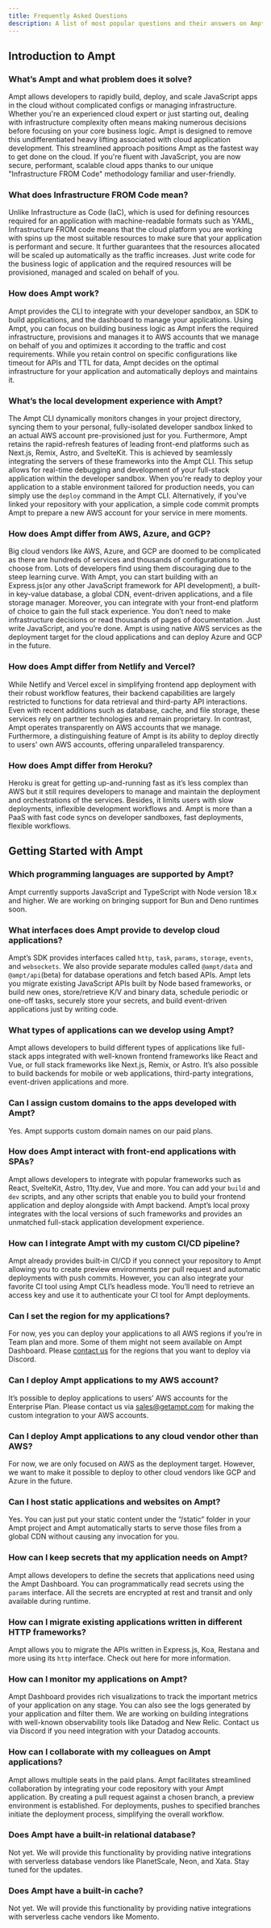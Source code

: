 ```yaml
---
title: Frequently Asked Questions
description: A list of most popular questions and their answers on Ampt. 
---
```


## Introduction to Ampt

### What’s Ampt and what problem does it solve?
Ampt allows developers to rapidly build, deploy, and scale JavaScript apps in the cloud without complicated configs or managing infrastructure. Whether you're an experienced cloud expert or just starting out, dealing with infrastructure complexity often means making numerous decisions before focusing on your core business logic. Ampt is designed to remove this undifferentiated heavy lifting associated with cloud application development. This streamlined approach positions Ampt as the fastest way to get done on the cloud. If you're fluent with JavaScript, you are now secure, performant, scalable cloud apps thanks to our unique "Infrastructure FROM Code" methodology familiar and user-friendly.

### What does Infrastructure FROM Code mean?
Unlike Infrastructure as Code (IaC), which is used for defining resources required for an application with machine-readable formats such as YAML, Infrastructure FROM code means that the cloud platform you are working with spins up the most suitable resources to make sure that your application is performant and secure. It further guarantees that the resources allocated will be scaled up automatically as the traffic increases. Just write code for the business logic of application and the required resources will be provisioned, managed and scaled on behalf of you.

### How does Ampt work?
Ampt provides the CLI to integrate with your developer sandbox, an SDK to build applications, and the dashboard to manage your applications. Using Ampt, you can focus on building business logic as Ampt infers the required infrastructure, provisions and manages it to AWS accounts that we manage on behalf of you and optimizes it according to the traffic and cost requirements. While you retain control on specific configurations like timeout for APIs and TTL for data, Ampt decides on the optimal infrastructure for your application and automatically deploys and maintains it.

### What’s the local development experience with Ampt?
The Ampt CLI dynamically monitors changes in your project directory, syncing them to your personal, fully-isolated developer sandbox linked to an actual AWS account pre-provisioned just for you. Furthermore, Ampt retains the rapid-refresh features of leading front-end platforms such as Next.js, Remix, Astro, and SvelteKit. This is achieved by seamlessly integrating the servers of these frameworks into the Ampt CLI. This setup allows for real-time debugging and development of your full-stack application within the developer sandbox. When you're ready to deploy your application to a stable environment tailored for production needs, you can simply use the `deploy` command in the Ampt CLI. Alternatively, if you've linked your repository with your application, a simple code commit prompts Ampt to prepare a new AWS account for your service in mere moments.

### How does Ampt differ from AWS, Azure, and GCP?
Big cloud vendors like AWS, Azure, and GCP are doomed to be complicated as there are hundreds of services and thousands of configurations to choose from. Lots of developers find using them discouraging due to the steep learning curve. With Ampt, you can start building with an Express.js(or any other JavaScript framework for API development), a built-in key-value database, a global CDN, event-driven applications, and a file storage manager. Moreover, you can integrate with your front-end platform of choice to gain the full stack experience. You don’t need to make infrastructure decisions or read thousands of pages of documentation. Just write JavaScript, and you’re done. Ampt is using native AWS services as the deployment target for the cloud applications and can deploy Azure and GCP in the future.

### How does Ampt differ from Netlify and Vercel?
While Netlify and Vercel excel in simplifying frontend app deployment with their robust workflow features, their backend capabilities are largely restricted to functions for data retrieval and third-party API interactions. Even with recent additions such as database, cache, and file storage, these services rely on partner technologies and remain proprietary. In contrast, Ampt operates transparently on AWS accounts that we manage. Furthermore, a distinguishing feature of Ampt is its ability to deploy directly to users' own AWS accounts, offering unparalleled transparency.

### How does Ampt differ from Heroku?
Heroku is great for getting up-and-running fast as it’s less complex than AWS but it still requires developers to manage and maintain the deployment and orchestrations of the services. Besides, it limits users with slow deployments, inflexible development workflows and. Ampt is more than a PaaS with fast code syncs on developer sandboxes, fast deployments, flexible workflows.

## Getting Started with Ampt

### Which programming languages are supported by Ampt?
Ampt currently supports JavaScript and TypeScript with Node version 18.x and higher. We are working on bringing support for Bun and Deno runtimes soon. 

### What interfaces does Ampt provide to develop cloud applications?
Ampt’s SDK provides interfaces called `http`, `task`, `params`, `storage`, `events`, and `websockets`. We also provide separate modules called `@ampt/data` and `@ampt/api`(beta) for database operations and fetch based APIs. Ampt lets you migrate existing JavaScript APIs built by Node based frameworks, or build new ones, store/retrieve K/V and binary data, schedule periodic or one-off tasks, securely store your secrets, and build event-driven applications just by writing code.

### What types of applications can we develop using Ampt?
Ampt allows developers to build different types of applications like full-stack apps integrated with well-known frontend frameworks like React and Vue, or full stack frameworks like Next.js, Remix, or Astro. It’s also possible to build backends for mobile or web applications, third-party integrations, event-driven applications and more.

### Can I assign custom domains to the apps developed with Ampt?
Yes. Ampt supports custom domain names on our paid plans.

### How does Ampt interact with front-end applications with SPAs?
Ampt allows developers to integrate with popular frameworks such as React, SvelteKit, Astro, 11ty.dev, Vue and more. You can add your `build` and `dev` scripts, and any other scripts that enable you to build your frontend application and deploy alongside with Ampt backend. Ampt’s local proxy integrates with the local versions of such frameworks and provides an unmatched full-stack application development experience. 

### How can I integrate Ampt with my custom CI/CD pipeline?
Ampt already provides built-in CI/CD if you connect your repository to Ampt allowing you to create preview environments per pull request and automatic deployments with push commits. However, you can also integrate your favorite CI tool using Ampt CLI’s headless mode. You’ll need to retrieve an access key and use it to authenticate your CI tool for Ampt deployments.

### Can I set the region for my applications?
For now, yes you can deploy your applications to all AWS regions if you’re in Team plan and more. Some of them might not seem available on Ampt Dashboard. Please [contact us](mailto:sales@getampt.com) for the regions that you want to deploy via Discord.

### Can I deploy Ampt applications to my AWS account?
It’s possible to deploy applications to users’ AWS accounts for the Enterprise Plan. Please contact us via sales@getampt.com for making the custom integration to your AWS accounts. 

### Can I deploy Ampt applications to any cloud vendor other than AWS? 
For now, we are only focused on AWS as the deployment target. However, we want to make it possible to deploy to other cloud vendors like GCP and Azure in the future.

### Can I host static applications and websites on Ampt?
Yes. You can just put your static content under the “/static” folder in your Ampt project and Ampt automatically starts to serve those files from a global CDN without causing any invocation for you.

### How can I keep secrets that my application needs on Ampt?
Ampt allows developers to define the secrets that applications need using the Ampt Dashboard. You can programmatically read secrets using the `params` interface. All the secrets are encrypted at rest and transit and only available during runtime.

### How can I migrate existing applications written in different HTTP frameworks?
Ampt allows you to migrate the APIs written in Express.js, Koa, Restana and more using its `http` interface. Check out here for more information.

### How can I monitor my applications on Ampt?
Ampt Dashboard provides rich visualizations to track the important metrics of your application on any stage. You can also see the logs generated by your application and filter them. We are working on building integrations with well-known observability tools like Datadog and New Relic. Contact us via Discord if you need integration with your Datadog accounts.

### How can I collaborate with my colleagues on Ampt applications?
Ampt allows multiple seats in the paid plans. Ampt facilitates streamlined collaboration by integrating your code repository with your Ampt application. By creating a pull request against a chosen branch, a preview environment is established. For deployments, pushes to specified branches initiate the deployment process, simplifying the overall workflow.

### Does Ampt have a built-in relational database?
Not yet. We will provide this functionality by providing native integrations with serverless database vendors like PlanetScale, Neon, and Xata. Stay tuned for the updates.

### Does Ampt have a built-in cache?
Not yet. We will provide this functionality by providing native integrations with serverless cache vendors like Momento.
